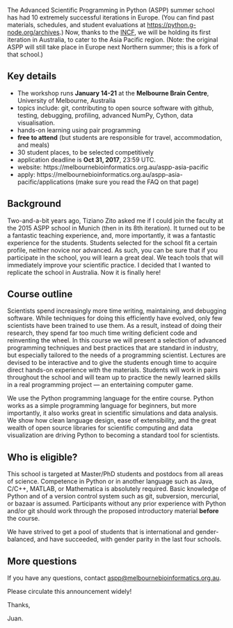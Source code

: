 <!--
.. title: Summer School Announcement: ASPP Asia-Pacific 2018
.. slug: summer-school-announcement-aspp-asia-pacific-2018
.. date: 2017-10-05 14:21:30
.. tags: Planet SciPy,Python,Scientific Computing,Workshops,conference,programming
.. category: 
.. link: 
.. description: 
.. type: text
.. has_math: no
.. status: published
.. wp-status: publish
-->

<html><body><p>The Advanced Scientific Programming in Python (ASPP) summer school has had 10 extremely successful iterations in Europe. (You can find past materials, schedules, and student evaluations at <a href="https://python.g-node.org/archives">https://python.g-node.org/archives</a>.) Now, thanks to the <a href="https://incf.org">INCF</a>, we will be holding its first iteration in Australia, to cater to the Asia Pacific region. (Note: the original ASPP will still take place in Europe next Northern summer; this is a fork of that school.)

</p><h2>Key details</h2>

<ul>
<li>The workshop runs <strong>January 14-21</strong> at the <strong>Melbourne Brain Centre</strong>, University of Melbourne, Australia</li>
<li>topics include: git, contributing to open source software with github, testing, debugging, profiling, advanced NumPy, Cython, data visualisation.</li>
<li>hands-on learning using pair programming</li>
<li><strong>free to attend</strong> (but students are responsible for travel, accommodation, and meals)</li>
<li>30 student places, to be selected competitively</li>
<li>application deadline is <strong>Oct 31, 2017</strong>, 23:59 UTC.</li>
<li>website: https://melbournebioinformatics.org.au/aspp-asia-pacific</li>
<li>apply: https://melbournebioinformatics.org.au/aspp-asia-pacific/applications (make sure you read the FAQ on that page)</li>
</ul>

<!-- TEASER_END -->

<h2>Background</h2>

Two-and-a-bit years ago, Tiziano Zito asked me if I could join the faculty at the 2015 ASPP school in Munich (then in its 8th iteration). It turned out to be a fantastic teaching experience, and, more importantly, it was a fantastic experience for the students. Students selected for the school fit a certain profile, neither novice nor advanced. As such, you can be sure that if you participate in the school, you will learn a great deal. We teach tools that will immediately improve your scientific practice. I decided that I wanted to replicate the school in Australia. Now it is finally here!

<h2>Course outline</h2>

Scientists spend increasingly more time writing, maintaining, and debugging software. While techniques for doing this efficiently have evolved, only few scientists have been trained to use them. As a result, instead of doing their research, they spend far too much time writing deficient code and reinventing the wheel. In this course we will present a selection of advanced programming techniques and best practices that are standard in industry, but especially tailored to the needs of a programming scientist. Lectures are devised to be interactive and to give the students enough time to acquire direct hands-on experience with the materials. Students will work in pairs throughout the school and will team up to practice the newly learned skills in a real programming project — an entertaining computer game.

We use the Python programming language for the entire course. Python works as a simple programming language for beginners, but more importantly, it also works great in scientific simulations and data analysis. We show how clean language design, ease of extensibility, and the great wealth of open source libraries for scientific computing and data visualization are driving Python to becoming a standard tool for scientists.

<h2>Who is eligible?</h2>

This school is targeted at Master/PhD students and postdocs from all areas of science. Competence in Python or in another language such as Java, C/C++, MATLAB, or Mathematica is absolutely required. Basic knowledge of Python and of a version control system such as git, subversion, mercurial, or bazaar is assumed. Participants without any prior experience with Python and/or git should work through the proposed introductory material <strong>before</strong> the course.

We have strived to get a pool of students that is international and gender-balanced, and have succeeded, with gender parity in the last four schools.

<h2>More questions</h2>

If you have any questions, contact <a href="mailto:aspp@melbournebioinformatics.org.au">aspp@melbournebioinformatics.org.au</a>.

Please circulate this announcement widely!

Thanks,

Juan.</body></html>

